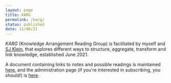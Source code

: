 ```yaml
---
layout: page
title: KARG
permalink: /karg/
status: published
date: 11/06/21
---
```


*KARG* (Knowledge Arrangement Reading Group) is facilitated by myself and [SJ Klein](http://blogs.harvard.edu/sj/), that explores different ways to structure, aggregate, transform and link knowledge, established June 2021.

A document containing links to notes and possible readings is maintained [here](https://docs.google.com/document/d/1fXfCHIDHeX1qqdZPSkj2chz0AVdvBR4-46-U87hM0sc/edit), and the administration page (if you're interested in subscribing, you should!) is [here](https://mailman.mit.edu/mailman/listinfo/karg).